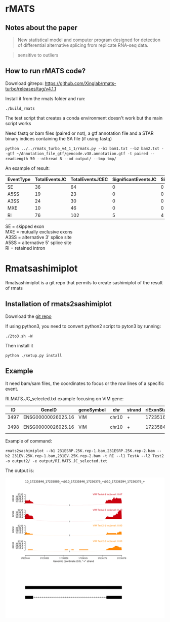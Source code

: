 # rMATS

## Notes about the paper

> New statistical model and computer program designed for detection of differential alternative splicing from replicate RNA-seq data.

> sensitive to outliers

## How to run rMATS code?

Download gitrepo: https://github.com/Xinglab/rmats-turbo/releases/tag/v4.1.1

Install it from the rmats folder and run:

```
./build_rmats
```

The test script that creates a conda environment doesn't work but the main script works

Need fastq or bam files (paired or not), a gtf annotation file and a STAR binary indices containing the SA file (if using fastq)

```
python ../../rmats_turbo_v4_1_1/rmats.py --b1 bam1.txt --b2 bam2.txt --gtf ~/Annotation_file_gtf/gencode.v38.annotation.gtf -t paired --readLength 50 --nthread 8 --od output/ --tmp tmp/
```

An example of result:

| EventType | TotalEventsJC | TotalEventsJCEC | SignificantEventsJC | SigEventsJCSample1HigherInclusion | SigEventsJCSample2HigherInclusion | SignificantEventsJCEC | SigEventsJCECSample1HigherInclusion | SigEventsJCECSample2HigherInclusion |
 | ---- | ---- | ---- | ---- | ---- | ---- | ---- | ---- | ---- |
 | SE | 36 | 64 | 0 | 0 | 0 | 1 | 1 | 0 |
 | A5SS | 19 | 23 | 0 | 0 | 0 | 0 | 0 | 0 |
 | A3SS | 24 | 30 | 0 | 0 | 0	| 1	| 0	| 1 |
 | MXE	| 10	| 46	| 0	| 0	| 0	| 0	| 0	| 0 |
 | RI	| 76	| 102	| 5	| 4	| 1	| 4	| 1	| 3 |


SE = skipped exon  
MXE = mutually exclusive exons  
A3SS = alternative 3' splice site  
A5SS = alternative 5' splice site  
RI = retained intron

# Rmatsashimiplot

Rmatsashimiplot is a git repo that permits to create sashimiplot of the result of rmats

## Installation of rmats2sashimiplot

Download the [git repo](https://github.com/Xinglab/rmats2sashimiplot)

If using python3, you need to convert python2 script to pyton3 by running:
```
./2to3.sh -W
```
Then install it
```
python ./setup.py install
```

## Example

It need bam/sam files, the coordinates to focus or the row lines of a specific event.

RI.MATS.JC_selected.txt example focusing on VIM gene:

| ID | GeneID | geneSymbol | chr | strand | riExonStart_0base | riExonEnd | upstreamES | upstreamEE | downstreamES | downstreamEE | ID | IJC_SAMPLE_1 | SJC_SAMPLE_1 | IJC_SAMPLE_2 | SJC_SAMPLE_2 | IncFormLen | SkipFormLen | PValue | FDR | IncLevel1 | IncLevel2 | IncLevelDifference |
| ---- | ---- | ---- | ---- | ---- | ---- | ---- | ---- | ---- | ---- | ---- | ---- | ---- | ---- | ---- | ---- | ---- | ---- | ---- | ---- | ---- | ---- | ---- |
| 3497 | ENSG00000026025.16 | VIM | chr10 | + | 17235168 | 17236379 | 17235168 | 17235389 | 17235845 | 17236379 | 3497 | 1,3 | 3,4 | 0,0 | 2,0 | 98 | 49 | 1 | 1 | 0.143,0.273 | 0.0,NA | 0.208 |
| 3498 | ENSG00000026025.16 | VIM | chr10 | + | 17235845 | 17236379 | 17235845 | 17235889 | 17236293 | 17236379 | 3498 | 4,3 | 1,2 | 0,0 | 1,1 | 98 | 49 | 5.36756132241E-06 | 0.000407934660503 | 0.667,0.429 | 0.0,0.0 | 0.548 |

Example of command:
```
rmats2sashimiplot --b1 231ESRP.25K.rep-1.bam,231ESRP.25K.rep-2.bam --b2 231EV.25K.rep-1.bam,231EV.25K.rep-2.bam -t RI --l1 TestA --l2 Test2 -o output2/ -e output/RI.MATS.JC_selected.txt
```

The output is:

![VIM](../../Pictures/VIM.png)
